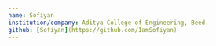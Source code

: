 ```yaml
--- 
name: Sofiyan
institution/company: Aditya College of Engineering, Beed.
github: [Sofiyan](https://github.com/IamSofiyan)
---
```

